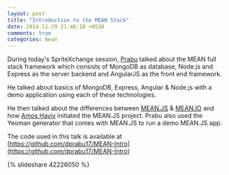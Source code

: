 ```yaml
---
layout: post
title: "Introduction to the MEAN Stack"
date: 2014-11-29 21:48:10 +0530
comments: true
categories: mean
---
```


During today's SpriteXchange session, [Prabu](https://twitter.com/prabh_u06) talked about the MEAN full stack framework which consists of MongoDB as database, Node.js and Express as the server backend and AngularJS as the front end framework.

He talked about basics of MongoDB, Express, Angular & Node.js with a demo application using each of these technologies. 

He then talked about the differences between [MEAN.JS](http://meanjs.org/) & [MEAN.IO](http://mean.io/) and how [Amos Haviv](https://twitter.com/amoshaviv) initiated the MEAN.JS project. Prabu also used the Yeoman generator that comes with MEAN.JS to run a demo MEAN.JS app.

The code used in this talk is available at [https://github.com/dprabu17/MEAN-Intro](https://github.com/dprabu17/MEAN-Intro)

{% slideshare 42226050 %}
